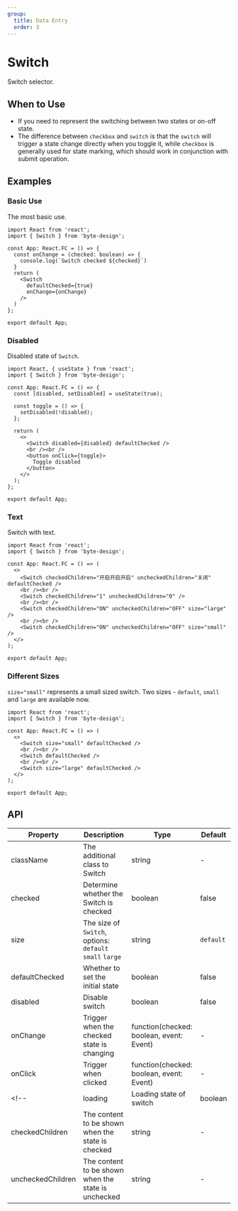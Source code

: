```yaml
---
group:
  title: Data Entry
  order: 3
---
```


# Switch

Switch selector.

## When to Use
- If you need to represent the switching between two states or on-off state.
- The difference between `checkbox` and `switch` is that the `switch` will trigger a state change directly when you toggle it, while `checkbox` is generally used for state marking, which should work in conjunction with submit operation.

## Examples
### Basic Use
The most basic use.

```tsx
import React from 'react';
import { Switch } from 'byte-design';

const App: React.FC = () => {
  const onChange = (checked: boolean) => {
    console.log(`Switch checked ${checked}`)
  }
  return (
    <Switch
      defaultChecked={true}
      onChange={onChange}
    />
  )
};

export default App;
```

### Disabled
Disabled state of `Switch`.
```tsx
import React, { useState } from 'react';
import { Switch } from 'byte-design';

const App: React.FC = () => {
  const [disabled, setDisabled] = useState(true);

  const toggle = () => {
    setDisabled(!disabled);
  };

  return (
    <>
      <Switch disabled={disabled} defaultChecked />
      <br /><br />
      <button onClick={toggle}>
        Toggle disabled
      </button>
    </>
  );
};

export default App;
```

### Text
Switch with text.

```tsx
import React from 'react';
import { Switch } from 'byte-design';

const App: React.FC = () => (
  <>
    <Switch checkedChildren="开启开启开启" uncheckedChildren="关闭" defaultChecked />
    <br /><br />
    <Switch checkedChildren="1" uncheckedChildren="0" />
    <br /><br />
    <Switch checkedChildren="ON" uncheckedChildren="OFF" size="large" />
    <br /><br />
    <Switch checkedChildren="ON" uncheckedChildren="OFF" size="small" />
  </>
);

export default App;
```

### Different Sizes
`size="small"` represents a small sized switch. Two sizes - `default`, `small` and `large` are available now.

```tsx
import React from 'react';
import { Switch } from 'byte-design';

const App: React.FC = () => (
  <>
    <Switch size="small" defaultChecked />
    <br /><br />
    <Switch defaultChecked />
    <br /><br />
    <Switch size="large" defaultChecked />
  </>
);

export default App;
```

<!-- ### Loading
Mark a pending state of switch.

```tsx
import React from 'react';
import { Switch } from 'byte-design';

const App: React.FC = () => (
  <>
    <Switch loading defaultChecked />
    <br />
    <Switch size="small" loading />
  </>
);

export default App;
``` -->

## API

| Property | Description | Type | Default |
| -- | -- | -- | -- |
| className | The additional class to Switch | string | - |
| checked | Determine whether the Switch is checked | boolean | false |
| size | The size of `Switch`, options: `default` `small` `large` | string | `default` |
| defaultChecked | Whether to set the initial state | boolean | false |
| disabled | Disable switch | boolean | false |
| onChange | Trigger when the checked state is changing | function(checked: boolean, event: Event) | - |
| onClick | Trigger when clicked | function(checked: boolean, event: Event) | - |
<!-- | loading | Loading state of switch | boolean | false | -->
| checkedChildren | The content to be shown when the state is checked | string | - |
| uncheckedChildren | The content to be shown when the state is unchecked | string | - |